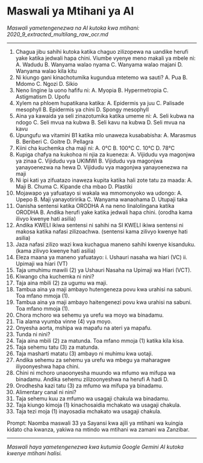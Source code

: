 # Maswali ya Mtihani ya AI
*Maswali yametengenezwa na AI kutoka kwa mtihani: 2020_9_extracted_multilang_raw_ocr.md*

---

1.  Chagua jibu sahihi kutoka katika chaguo zilizopewa na uandike herufi yake katika jedwali hapa chini. Viumbe vyenye meno makali ya mbele ni: A. Wadudu B. Wanyama walao nyama C. Wanyama walao majani D. Wanyama walao kila kitu
2.  Ni kiungo gani kinachotumika kugundua mtetemo wa sauti? A. Pua B. Mdomo C. Ngozi D. Sikio
3.  Neno lingine la uono hafifu ni: A. Myopia B. Hypermetropia C. Astigmatism D. Upofu
4.  Xylem na phloem hupatikana katika: A. Epidermis ya juu C. Palisade mesophyll B. Epidermis ya chini D. Spongy mesophyll
5.  Aina ya kawaida ya seli zinazotumika katika umeme ni: A. Seli kubwa na ndogo C. Seli mvua na kubwa B. Seli kavu na kubwa D. Seli mvua na kavu
6.  Upungufu wa vitamini B1 katika mlo unaweza kusababisha: A. Marasmus B. Beriberi C. Goitre D. Pellagra
7.  Kiini cha kuchemka cha maji ni: A. 0°C B. 100°C C. 10°C D. 78°C
8.  Kupiga chafya na kukohoa ni njia za kueneza: A. Vijidudu vya magonjwa ya zinaa C. Vijidudu vya UKIMWI B. Vijidudu vya magonjwa yanayoenezwa na hewa D. Vijidudu vya magonjwa yanayoenezwa na maji
9.  Ni ipi kati ya zifuatazo inaweza kupita katika hali zote tatu za maada: A. Maji B. Chuma C. Kipande cha mbao D. Plastiki
10. Mojawapo ya yafuatayo si wakala wa mmomonyoko wa udongo: A. Upepo B. Maji yanayotiririka C. Wanyama wanaohama D. Utupaji taka
11. Oanisha sentensi katika ORODHA A na neno linalolingana katika ORODHA B. Andika herufi yake katika jedwali hapa chini. (orodha kama ilivyo kwenye hati asilia)
12. Andika KWELI ikiwa sentensi ni sahihi na SI KWELI ikiwa sentensi ni makosa katika nafasi zilizoachwa. (sentensi kama zilivyo kwenye hati asilia)
13. Jaza nafasi zilizo wazi kwa kuchagua maneno sahihi kwenye kisanduku. (kama zilivyo kwenye hati asilia)
14. Eleza maana ya maneno yafuatayo: i. Ushauri nasaha wa hiari (VC) ii. Upimaji wa hiari (VT)
15. Taja umuhimu mawili (2) ya Ushauri Nasaha na Upimaji wa Hiari (VCT).
16. Kiwango cha kuchemka ni nini?
17. Taja aina mbili (2) za ugumu wa maji.
18. Tambua aina ya maji ambayo hutengeneza povu kwa urahisi na sabuni. Toa mfano mmoja (1).
19. Tambua aina ya maji ambayo haitengenezi povu kwa urahisi na sabuni. Toa mfano mmoja (1).
20. Chora mchoro wa sehemu ya urefu wa moyo wa binadamu.
21. Tia alama vyumba vinne (4) vya moyo.
22. Onyesha aorta, mshipa wa mapafu na ateri ya mapafu.
23. Tunda ni nini?
24. Taja aina mbili (2) za matunda. Toa mfano mmoja (1) katika kila kisa.
25. Taja sehemu tatu (3) za matunda.
26. Taja masharti matatu (3) ambayo ni muhimu kwa uotaji.
27. Andika sehemu za sehemu ya urefu wa mbegu ya maharagwe iliyoonyeshwa hapa chini.
28. Chini ni mchoro unaoonyesha muundo wa mfumo wa mifupa wa binadamu. Andika sehemu zilizoonyeshwa na herufi A hadi D.
29. Orodhesha kazi tatu (3) za mfumo wa mifupa ya binadamu.
30. Alimentary canal ni nini?
31. Taja sehemu kuu za mfumo wa usagaji chakula wa binadamu.
32. Taja kiungo kimoja (1) kinachosaidia mchakato wa usagaji chakula.
33. Taja tezi moja (1) inayosadia mchakato wa usagaji chakula.

Prompt: Naomba maswali 33 ya Sayansi kwa ajili ya mtihani wa kuingia kidato cha kwanza, yakiwa na mtindo wa mtihani wa zamani wa Zanzibar.

---
*Maswali haya yametengenezwa kwa kutumia Google Gemini AI kutoka kwenye mtihani halisi.*
